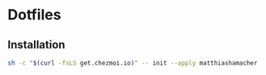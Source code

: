 # Dotfiles

## Installation

```bash
sh -c "$(curl -fsLS get.chezmoi.io)" -- init --apply matthiashamacher
```
